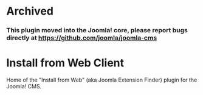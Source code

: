 Archived
========

### This plugin moved into the Joomla! core, please report bugs directly at https://github.com/joomla/joomla-cms


Install from Web Client
=======================

Home of the "Install from Web" (aka Joomla Extension Finder) plugin for the Joomla! CMS.

